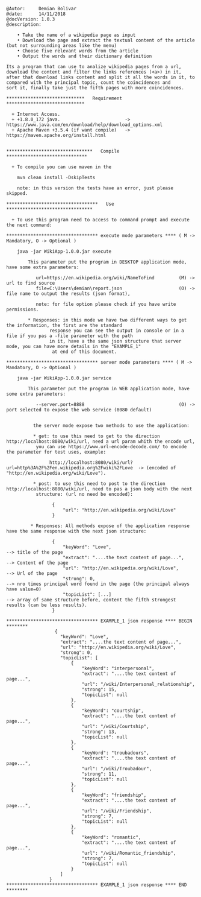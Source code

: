 	@Autor: 	Demian Bolivar
	@date: 		14/11/2018
	@docVersion: 1.0.3
	@description: 
	
		• Take the name of a wikipedia page as input
		• Download the page and extract the textual content of the article (but not surrounding areas like the menu)
		• Choose five relevant words from the article
		• Output the words and their dictionary definition
	
	Its a program that can use to analize wikipedia pages from a url, download the content and filter the links references (<a>) in it, 
	after that download links content and split it all the words in it, to compared with the principal topic, count the coincidences and 
	sort it, finally take just the fifth pages with more coincidences.
	
	*****************************   Requirement   *****************************
	
	  + Internet Access.
	  + +1.8.0_172 java. 						-> https://www.java.com/en/download/help/download_options.xml
	  + Apache Maven +3.5.4 (if want compile) 	-> https://maven.apache.org/install.html
	  
	  
	********************************   Compile   ******************************
	
	  + To compile you can use maven in the 
	
		mvn clean install -DskipTests
		
		note: in this version the tests have an error, just please skipped.  
	  
	**********************************   Use   ********************************
	
	  + To use this program need to access to command prompt and execute the next command:
	  
	********************************** execute mode parameters **** ( M -> Mandatory, O -> Optional )
	  	
	  	java -jar WikiApp-1.0.0.jar execute
		 
		 	This parameter put the program in DESKTOP application mode, have some extra parameters:
		
			   url=https://en.wikipedia.org/wiki/NameToFind 		(M) -> url to find source 
			   file=C:\Users\demian\report.json						(O) -> file name to output the results (json format), 
			   
			   note: for file option please check if you have write permissions.
			   
			* Responses: in this mode we have two different ways to get the information, the first are the standard 
					response you can see the output in console or in a file if you pas a -file parameter with the path
					in it, have a the same json structure that server mode, you can have more details in the "EXAMPLE_1"
					 at end of this document.
			   
	********************************** server mode parameters **** ( M -> Mandatory, O -> Optional )
			   
	    java -jar WikiApp-1.0.0.jar service
	    
	    	This parameter put the program in WEB application mode, have some extra parameters:
	
			   --server.port=8888 									(O) -> port selected to expose the web service (8080 default) 
			  
			  
			  the server mode expose two methods to use the application:
			  
			  * get: to use this need to get to the direction http://localhost:8080/wiki/url, need a url param whith the encode url,
			   you can use https://www.url-encode-decode.com/ to encode the parameter for test uses, example: 
			   		
			   		http://localhost:8080/wiki/url?url=http%3A%2F%2Fen.wikipedia.org%2Fwiki%2FLove  -> (encoded of "http://en.wikipedia.org/wiki/Love").
			  		
		  	  * post: to use this need to post to the direction http://localhost:8080/wiki/url, need to pas a json body with the next
		  	   structure: (url no need be encoded):
	
		  	  		 {
					     "url": "http://en.wikipedia.org/wiki/Love"
					 }  
					
			 * Responses: All methods expose of the application response have the same response with the next json structure:
	   		 
			   		 {
						 "keyWord": "Love", 								--> title of the page
					     "extract": "....the text content of page...", 		--> Content of the page
					     "url": "http://en.wikipedia.org/wiki/Love", 		--> Url of the page
					     "strong": 0,										--> nro times principal word found in the page (the principal always have value=0)
					     "topicList": [...] 								--> array of same structure before, content the fifth strongest results (can be less results).
				     }
				    
	********************************** EXAMPLE_1 json response **** BEGIN ******** 
					  {
					    "keyWord": "Love",
					    "extract": "....the text content of page...",
					    "url": "http://en.wikipedia.org/wiki/Love",
					    "strong": 0,
					    "topicList": [
					        {
					            "keyWord": "interpersonal",
					            "extract": "....the text content of page...",
					            "url": "/wiki/Interpersonal_relationship",
					            "strong": 15,
					            "topicList": null
					        },
					        {
					            "keyWord": "courtship",
					            "extract": "....the text content of page...",
					            "url": "/wiki/Courtship",
					            "strong": 13,
					            "topicList": null
					        },
					        {
					            "keyWord": "troubadours",
					            "extract": "....the text content of page...",
					            "url": "/wiki/Troubadour",
					            "strong": 11,
					            "topicList": null
					        },
					        {
					            "keyWord": "friendship",
					            "extract": "....the text content of page...",
					            "url": "/wiki/Friendship",
					            "strong": 7,
					            "topicList": null
					        },
					        {
					            "keyWord": "romantic",
					            "extract": "....the text content of page...",
					            "url": "/wiki/Romantic_friendship",
					            "strong": 7,
					            "topicList": null
					        }
					    ]
					}
	********************************** EXAMPLE_1 json response **** END ******** 
			  
			  
			  